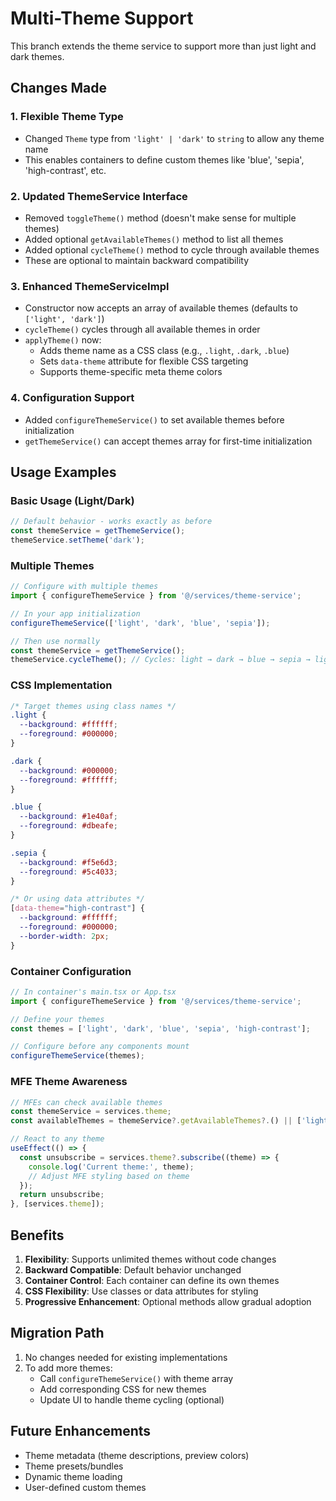 # Multi-Theme Support

This branch extends the theme service to support more than just light and dark themes.

## Changes Made

### 1. Flexible Theme Type
- Changed `Theme` type from `'light' | 'dark'` to `string` to allow any theme name
- This enables containers to define custom themes like 'blue', 'sepia', 'high-contrast', etc.

### 2. Updated ThemeService Interface
- Removed `toggleTheme()` method (doesn't make sense for multiple themes)
- Added optional `getAvailableThemes()` method to list all themes
- Added optional `cycleTheme()` method to cycle through available themes
- These are optional to maintain backward compatibility

### 3. Enhanced ThemeServiceImpl
- Constructor now accepts an array of available themes (defaults to `['light', 'dark']`)
- `cycleTheme()` cycles through all available themes in order
- `applyTheme()` now:
  - Adds theme name as a CSS class (e.g., `.light`, `.dark`, `.blue`)
  - Sets `data-theme` attribute for flexible CSS targeting
  - Supports theme-specific meta theme colors

### 4. Configuration Support
- Added `configureThemeService()` to set available themes before initialization
- `getThemeService()` can accept themes array for first-time initialization

## Usage Examples

### Basic Usage (Light/Dark)
```typescript
// Default behavior - works exactly as before
const themeService = getThemeService();
themeService.setTheme('dark');
```

### Multiple Themes
```typescript
// Configure with multiple themes
import { configureThemeService } from '@/services/theme-service';

// In your app initialization
configureThemeService(['light', 'dark', 'blue', 'sepia']);

// Then use normally
const themeService = getThemeService();
themeService.cycleTheme(); // Cycles: light → dark → blue → sepia → light
```

### CSS Implementation
```css
/* Target themes using class names */
.light {
  --background: #ffffff;
  --foreground: #000000;
}

.dark {
  --background: #000000;
  --foreground: #ffffff;
}

.blue {
  --background: #1e40af;
  --foreground: #dbeafe;
}

.sepia {
  --background: #f5e6d3;
  --foreground: #5c4033;
}

/* Or using data attributes */
[data-theme="high-contrast"] {
  --background: #ffffff;
  --foreground: #000000;
  --border-width: 2px;
}
```

### Container Configuration
```typescript
// In container's main.tsx or App.tsx
import { configureThemeService } from '@/services/theme-service';

// Define your themes
const themes = ['light', 'dark', 'blue', 'sepia', 'high-contrast'];

// Configure before any components mount
configureThemeService(themes);
```

### MFE Theme Awareness
```typescript
// MFEs can check available themes
const themeService = services.theme;
const availableThemes = themeService?.getAvailableThemes?.() || ['light', 'dark'];

// React to any theme
useEffect(() => {
  const unsubscribe = services.theme?.subscribe((theme) => {
    console.log('Current theme:', theme);
    // Adjust MFE styling based on theme
  });
  return unsubscribe;
}, [services.theme]);
```

## Benefits

1. **Flexibility**: Supports unlimited themes without code changes
2. **Backward Compatible**: Default behavior unchanged
3. **Container Control**: Each container can define its own themes
4. **CSS Flexibility**: Use classes or data attributes for styling
5. **Progressive Enhancement**: Optional methods allow gradual adoption

## Migration Path

1. No changes needed for existing implementations
2. To add more themes:
   - Call `configureThemeService()` with theme array
   - Add corresponding CSS for new themes
   - Update UI to handle theme cycling (optional)

## Future Enhancements

- Theme metadata (theme descriptions, preview colors)
- Theme presets/bundles
- Dynamic theme loading
- User-defined custom themes